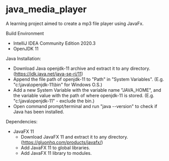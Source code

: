 # java_media_player
A learning project aimed to create a mp3 file player using JavaFx.

Build Environment
- IntelliJ IDEA Community Edition 2020.3
- OpenJDK 11 

Java Installation:
- Download Java openjdk-11 archive and extract it to any directory. (https://jdk.java.net/java-se-ri/11)
- Append the file path of openjdk-11 to "Path" in "System Variables". (E.g. "c:\java\openjdk-11\bin" for Windows O.S.)
- Add a new System Variable with the variable name "JAVA_HOME", and the variable value with the path of where openjdk-11 is stored. (E.g. "c:\java\openjdk-11" - exclude the bin.)
- Open command prompt/terminal and run "java --version" to check if Java has been installed.

Dependencies:
- JavaFX 11
    - Download JavaFX 11 and extract it to any directory. (https://gluonhq.com/products/javafx/)
    - Add JavaFX 11 to global libraries.
    - Add JavaFX 11 library to modules.